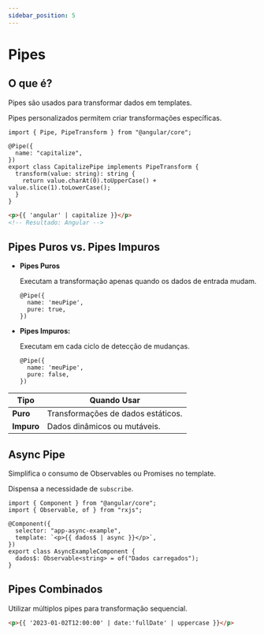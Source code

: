 ```yaml
---
sidebar_position: 5
---
```


# Pipes

## O que é?

Pipes são usados para transformar dados em templates.

Pipes personalizados permitem criar transformações específicas.

```tsx
import { Pipe, PipeTransform } from "@angular/core";

@Pipe({
  name: "capitalize",
})
export class CapitalizePipe implements PipeTransform {
  transform(value: string): string {
    return value.charAt(0).toUpperCase() + value.slice(1).toLowerCase();
  }
}
```

```html
<p>{{ 'angular' | capitalize }}</p>
<!-- Resultado: Angular -->
```

## Pipes Puros vs. Pipes Impuros

- **Pipes Puros**

  Executam a transformação apenas quando os dados de entrada mudam.

  ```tsx
  @Pipe({
    name: 'meuPipe',
    pure: true,
  })
  ```

- **Pipes Impuros:**

  Executam em cada ciclo de detecção de mudanças.

  ```tsx
  @Pipe({
    name: 'meuPipe',
    pure: false,
  })
  ```

| Tipo       | Quando Usar                        |
| ---------- | ---------------------------------- |
| **Puro**   | Transformações de dados estáticos. |
| **Impuro** | Dados dinâmicos ou mutáveis.       |

## Async Pipe

Simplifica o consumo de Observables ou Promises no template.

Dispensa a necessidade de `subscribe`.

```tsx
import { Component } from "@angular/core";
import { Observable, of } from "rxjs";

@Component({
  selector: "app-async-example",
  template: `<p>{{ dados$ | async }}</p>`,
})
export class AsyncExampleComponent {
  dados$: Observable<string> = of("Dados carregados");
}
```

## Pipes Combinados

Utilizar múltiplos pipes para transformação sequencial.

```html
<p>{{ '2023-01-02T12:00:00' | date:'fullDate' | uppercase }}</p>
```
